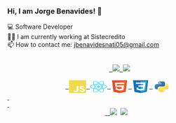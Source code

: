 ### Hi, I am Jorge Benavides! 👋

💻 Software Developer <br>
👩‍💻 I am currently working at Sistecredito <br>
📫 How to contact me: jbenavidesnati05@gmail.com <br>


<br>
<div align="center">  <a href="https://github.com/jbenavidesnati05">  <img height="180em" src="https://github-readme-stats.vercel.app/api?username=jbenavidesnati05&show_icons=true&theme=blue&include_all_commits=true&count_private=true"/>  <img height="180em" src="https://github-readme-stats.vercel.app/api/top-langs/?username=jbenavidesnati05&layout=compact&langs_count=7&theme=blue"/></div><div style="display: inline_block"><br> 
  
 <div align="center">  <img align="center" alt="Rafa-Js" height="30" width="40" src="https://raw.githubusercontent.com/devicons/devicon/master/icons/javascript/javascript-plain.svg">  <img align="center" alt="Rafa-React" height="30" width="40" src="https://raw.githubusercontent.com/devicons/devicon/master/icons/react/react-original.svg">  <img align="center" alt="Rafa-HTML" height="30" width="40" src="https://raw.githubusercontent.com/devicons/devicon/master/icons/html5/html5-original.svg">  <img align="center" alt="Rafa-CSS" height="30" width="40" src="https://raw.githubusercontent.com/devicons/devicon/master/icons/css3/css3-original.svg">  <img align="center" alt="Rafa-Python" height="30" width="40" src="https://raw.githubusercontent.com/devicons/devicon/master/icons/python/python-original.svg"></div>  <br> <br><div align="center">  
<a href="(https://www.linkedin.com/in/jorge-benavides-nati-frontend-developer)" target="_blank"><img src="https://img.shields.io/badge/-LinkedIn-%230077B5?style=for-the-badge&logo=linkedin&logoColor=white" target="_blank"></a> 
<a href = "mailto:contatorafaballerini@gmail.com"><img src="https://img.shields.io/badge/-Gmail-%23333?style=for-the-badge&logo=gmail&logoColor=white" target="_blank"></a>  
